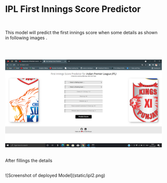 <h1>IPL First Innings Score Predictor </h1>
<br>
<p>This model will predict the first innings score when some details as shown in following images . </p>
<br>
<br>

![Screenshot of deployed Model](static/ipl1.png)
<br><br>
<p>After fillings the details </p>
<br>
![Screenshot of deployed Model](static/ipl2.png)
